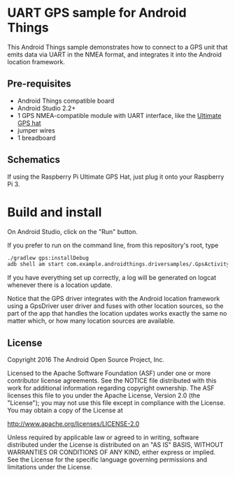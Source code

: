 UART GPS sample for Android Things
==================================

This Android Things sample demonstrates how to connect to a GPS unit that
emits data via UART in the NMEA format, and integrates it into the Android
location framework.


Pre-requisites
--------------

- Android Things compatible board
- Android Studio 2.2+
- 1 GPS NMEA-compatible module with UART interface, like the
  [Ultimate GPS hat](https://www.adafruit.com/product/2324)
- jumper wires
- 1 breadboard


Schematics
----------

If using the Raspberry Pi Ultimate GPS Hat, just plug it onto your
Raspberry Pi 3.


Build and install
=================

On Android Studio, click on the "Run" button.

If you prefer to run on the command line, from this repository's root, type

```bash
./gradlew gps:installDebug
adb shell am start com.example.androidthings.driversamples/.GpsActivity
```

If you have everything set up correctly, a log will be generated on logcat
whenever there is a location update.

Notice that the GPS driver integrates with the Android location framework
using a GpsDriver user driver and fuses with other location sources, so
the part of the app that handles the location updates works exactly the same
no matter which, or how many location sources are available.


License
-------

Copyright 2016 The Android Open Source Project, Inc.

Licensed to the Apache Software Foundation (ASF) under one or more contributor
license agreements.  See the NOTICE file distributed with this work for
additional information regarding copyright ownership.  The ASF licenses this
file to you under the Apache License, Version 2.0 (the "License"); you may not
use this file except in compliance with the License.  You may obtain a copy of
the License at

  http://www.apache.org/licenses/LICENSE-2.0

Unless required by applicable law or agreed to in writing, software
distributed under the License is distributed on an "AS IS" BASIS, WITHOUT
WARRANTIES OR CONDITIONS OF ANY KIND, either express or implied.  See the
License for the specific language governing permissions and limitations under
the License.
